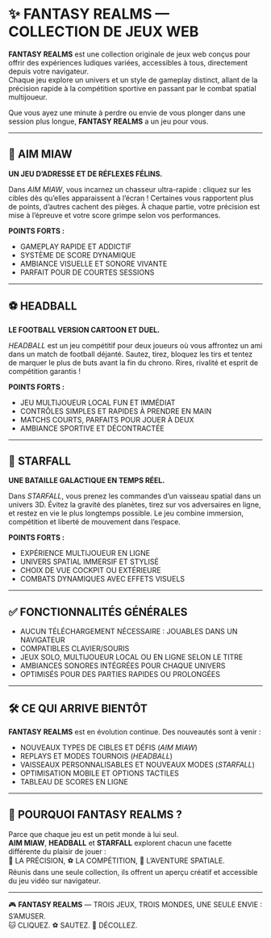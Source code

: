# ✨ FANTASY REALMS — COLLECTION DE JEUX WEB

**FANTASY REALMS** est une collection originale de jeux web conçus pour offrir des expériences ludiques variées, accessibles à tous, directement depuis votre navigateur.  
Chaque jeu explore un univers et un style de gameplay distinct, allant de la précision rapide à la compétition sportive en passant par le combat spatial multijoueur.

Que vous ayez une minute à perdre ou envie de vous plonger dans une session plus longue, **FANTASY REALMS** a un jeu pour vous.

---

## 🐾 AIM MIAW

**UN JEU D’ADRESSE ET DE RÉFLEXES FÉLINS.**

Dans *AIM MIAW*, vous incarnez un chasseur ultra-rapide : cliquez sur les cibles dès qu’elles apparaissent à l’écran ! Certaines vous rapportent plus de points, d’autres cachent des pièges. À chaque partie, votre précision est mise à l’épreuve et votre score grimpe selon vos performances.

**POINTS FORTS :**
- GAMEPLAY RAPIDE ET ADDICTIF  
- SYSTÈME DE SCORE DYNAMIQUE  
- AMBIANCE VISUELLE ET SONORE VIVANTE  
- PARFAIT POUR DE COURTES SESSIONS

---

## ⚽ HEADBALL

**LE FOOTBALL VERSION CARTOON ET DUEL.**

*HEADBALL* est un jeu compétitif pour deux joueurs où vous affrontez un ami dans un match de football déjanté. Sautez, tirez, bloquez les tirs et tentez de marquer le plus de buts avant la fin du chrono. Rires, rivalité et esprit de compétition garantis !

**POINTS FORTS :**
- JEU MULTIJOUEUR LOCAL FUN ET IMMÉDIAT  
- CONTRÔLES SIMPLES ET RAPIDES À PRENDRE EN MAIN  
- MATCHS COURTS, PARFAITS POUR JOUER À DEUX  
- AMBIANCE SPORTIVE ET DÉCONTRACTÉE

---

## 🚀 STARFALL

**UNE BATAILLE GALACTIQUE EN TEMPS RÉEL.**

Dans *STARFALL*, vous prenez les commandes d’un vaisseau spatial dans un univers 3D. Évitez la gravité des planètes, tirez sur vos adversaires en ligne, et restez en vie le plus longtemps possible. Le jeu combine immersion, compétition et liberté de mouvement dans l’espace.

**POINTS FORTS :**
- EXPÉRIENCE MULTIJOUEUR EN LIGNE  
- UNIVERS SPATIAL IMMERSIF ET STYLISÉ  
- CHOIX DE VUE COCKPIT OU EXTÉRIEURE  
- COMBATS DYNAMIQUES AVEC EFFETS VISUELS

---

## ✅ FONCTIONNALITÉS GÉNÉRALES

- AUCUN TÉLÉCHARGEMENT NÉCESSAIRE : JOUABLES DANS UN NAVIGATEUR 
- COMPATIBLES CLAVIER/SOURIS  
- JEUX SOLO, MULTIJOUEUR LOCAL OU EN LIGNE SELON LE TITRE  
- AMBIANCES SONORES INTÉGRÉES POUR CHAQUE UNIVERS  
- OPTIMISÉS POUR DES PARTIES RAPIDES OU PROLONGÉES

---

## 🛠️ CE QUI ARRIVE BIENTÔT

**FANTASY REALMS** est en évolution continue. Des nouveautés sont à venir :

- NOUVEAUX TYPES DE CIBLES ET DÉFIS (*AIM MIAW*)  
- REPLAYS ET MODES TOURNOIS (*HEADBALL*)  
- VAISSEAUX PERSONNALISABLES ET NOUVEAUX MODES (*STARFALL*)  
- OPTIMISATION MOBILE ET OPTIONS TACTILES  
- TABLEAU DE SCORES EN LIGNE

---

## 🧩 POURQUOI FANTASY REALMS ?

Parce que chaque jeu est un petit monde à lui seul.  
**AIM MIAW**, **HEADBALL** et **STARFALL** explorent chacun une facette différente du plaisir de jouer :  
🎯 LA PRÉCISION, ⚽ LA COMPÉTITION, 🚀 L’AVENTURE SPATIALE.  
Réunis dans une seule collection, ils offrent un aperçu créatif et accessible du jeu vidéo sur navigateur.


---

🎮 **FANTASY REALMS** — TROIS JEUX, TROIS MONDES, UNE SEULE ENVIE : S’AMUSER.  
🐱 CLIQUEZ. ⚽ SAUTEZ. 🚀 DÉCOLLEZ.
